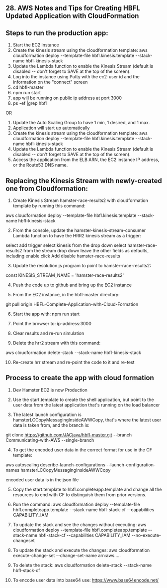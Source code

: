 ## 28. AWS Notes and Tips for Creating HBFL Updated Application with CloudFormation

## Steps to run the production app:

1.  Start the EC2 instance
2.  Create the kinesis stream using the cloudformation template:  aws cloudformation deploy --template-file hbfl.kinesis.template --stack-name hbfl-kinesis-stack
2.  Update the Lambda function to enable the Kinesis Stream (default is disabled -- don't forget to SAVE at the top of the screen).
2.  Log into the instance using Putty with the ec2-user id and the information on the "connect" screen
3.  cd hbfl-master
4.  npm run start
5.  app will be running on public ip address at port 3000
6.  ps -ef |grep hbfl

OR

1.  Update the Auto Scaling Group to have 1 min, 1 desired, and 1 max.
2.  Application will start up automatically
2.  Create the kinesis stream using the cloudformation template:  aws cloudformation deploy --template-file hbfl.kinesis.template --stack-name hbfl-kinesis-stack
2.  Update the Lambda function to enable the Kinesis Stream (default is disabled -- don't forget to SAVE at the top of the screen).
2.  Access the application from the ELB ARN, the EC2 instance IP address, or the Route53 DNS name.

## Replacing the Kinesis Stream with newly-created one from Cloudformation:

1.  Create Kinesis Stream hamster-race-results2 with cloudformation template by running this command:

aws cloudformation deploy --template-file hbfl.kinesis.template --stack-name hbfl-kinesis-stack

2.  From the console, update the hamster-kinesis-stream-consumer Lambda function to have the HRR2 kinesis stream as a trigger:

select add trigger
select kinesis from the drop down
select hamster-race-results2 from the stream drop down
leave the other fields as defaults, including enable
click Add
disable hamster-race-results

3.  Update the resolution.js program to point to hamster-race-results2:

const KINESIS_STREAM_NAME = 'hamster-race-results2'

4.  Push the code up to github and bring up the EC2 instance

5.  From the EC2 instance, in the hbfl-master directory:

git pull origin HBFL-Complete-Application-with-Cloud-Formation

6.  Start the app with:  npm run start

7.  Point the browser to:  ip-address:3000

8.  Clear results and re-run simulation

9.  Delete the hrr2 stream with this command:

aws cloudformation delete-stack --stack-name hbfl-kinesis-stack

10.  Re-create hrr stream and re-point the code to it and re-test

## Process to create the app with cloud formation

1.  Dev Hamster EC2 is now Production

2.  Use the start.template to create the shell application, but point to the user data from the latest application that's running on the load balancer

3.  The latest launch configuration is hamsterLCCopyMessagingInsideAWWCopy, that's where the latest user data is taken from, and the branch is:

git clone https://github.com/JACjava/hbfl-master.git --branch Communicating-with-AWS --single-branch

4.  To get the encoded user data in the correct format for use in the CF template:

aws autoscaling describe-launch-configurations --launch-configuration-names hamsterLCCopyMessagingInsideAWWCopy

encoded user data is in the json file

5.  Copy the start.template to hbfl.completeapp.template and change all the resources to end with CF to distinguish them from prior versions.

6.  Run the command:
aws cloudformation deploy --template-file hbfl.completeapp.template --stack-name hbfl-stack-cf --capabilities CAPABILITY_IAM

7.  To update the stack and see the changes without executing:
aws cloudformation deploy --template-file hbfl.completeapp.template --stack-name hbfl-stack-cf --capabilities CAPABILITY_IAM --no-execute-changeset

8.  To update the stack and execute the changes:
aws cloudformation execute-change-set --change-set-name arn:aws.....

9.  To delete the stack:
aws cloudformation delete-stack --stack-name hbfl-stack-cf

9.  To encode user data into base64 use:  https://www.base64encode.net/








